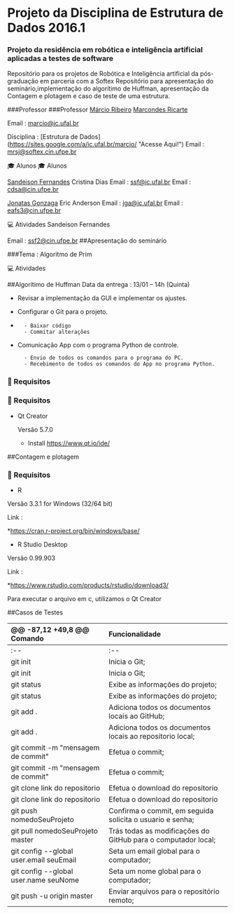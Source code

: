 # Projeto da Disciplina de Estrutura de Dados 2016.1
### Projeto da residência em robótica e inteligência artificial aplicadas a testes de software

  Repositório para os projetos de Robótica e Inteligência artificial da pós-graduação em parceria com a Softex
  Repositório para apresentação do seminário,implementação do algorítimo de Huffman, 
  apresentação da Contagem e plotagem e caso de teste de uma estrutura.


###Professor
###Professor
  [Márcio Ribeiro](https://sites.google.com/a/ic.ufal.br/marcio/ "Professor Márcio Ribeiro")
  [Marcondes Ricarte](http://lattes.cnpq.br/7666245847142592 "Professor Marcondes Ricarte")

  Email : <marcio@ic.ufal.br>


  Disciplina : [Estrutura de Dados] (https://sites.google.com/a/ic.ufal.br/marcio/ "Acesse Aqui!")
  Email : <mrsj@softex.cin.ufpe.br>



:mortar_board: Alunos
:mortar_board: Alunos


  [Sandeison Fernandes](https://www.linkedin.com/in/SandeisonFernandes "Sandeison Fernandes")
  Cristina Dias
  Email : <ssf@ic.ufal.br>
  Email : <cdsa@cin.ufpe.br>


  [Jonatas Gonzaga](https://github.com/jgaraujo "Jonatas Gonzaga")
  Eric Anderson
  Email : <jga@ic.ufal.br>
  Email : <eafs3@cin.ufpe.br>




:computer: Atividades
  Sandeison Fernandes

  Email : <ssf2@cin.ufpe.br>
##Apresentação do seminário



###Tema : Algoritmo de Prim




:computer: Atividades


##Algorítimo de Huffman
Data da entrega : 13/01 – 14h (Quinta)
- Revisar a implementação da GUI e implementar os ajustes.
- Configurar o Git para o projeto.
- 
        - Baixar código
        - Commitar alterações

- Comunicação App com o programa Python de controle.  

        - Envio de todos os comandos para o programa do PC.
        - Recebimento de todos os comandos do App no programa Python.




### :beginner: Requisitos 
### :beginner: Requisitos 
* Qt Creator 

  Versão 5.7.0

  * Install <https://www.qt.io/ide/>









##Contagem e plotagem

### :beginner: Requisitos 


* R

Versão  3.3.1 for Windows (32/64 bit)

Link :

 *https://cran.r-project.org/bin/windows/base/


* R Studio Desktop 

Versão 0.99.903

Link :

 *https://www.rstudio.com/products/rstudio/download3/


Para executar o arquivo em c, utilizamos o Qt Creator 



##Casos de Testes









@@ -87,12 +49,8 @@ Comando | Funcionalidade
:-- | :-- 
:-- | :-- 
git init | Inicia o Git;
git init | Inicia o Git;
git status | Exibe as informações do projeto;
git status | Exibe as informações do projeto;
git add . | Adiciona  todos os documentos locais ao GitHub;
git add . | Adiciona  todos os documentos locais ao repositorio local;
git commit -m "mensagem de commit" | Efetua o commit;
git commit -m "mensagem de commit" | Efetua o commit;
git clone link do repositorio | Efetua o download do repositorio
git clone link do repositorio | Efetua o download do repositorio
git push nomedoSeuProjeto | Confirma o commit, em seguida solicita o usuario e senha;
git pull nomedoSeuProjeto master | Trás todas as modificações do GitHub para o computador local;
git config --global user.email seuEmail | Seta um email global para o computador;
git config --global user.name seuNome | Seta um nome global para o computador;
git push -u origin master | Enviar arquivos para o repositório remoto;
